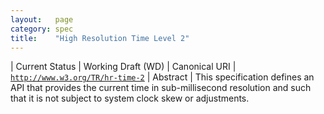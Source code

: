 ```yaml
---
layout:   page
category: spec
title:    "High Resolution Time Level 2"
---
```


| Current Status | Working Draft (WD)
| Canonical URI | [`http://www.w3.org/TR/hr-time-2`](http://www.w3.org/TR/hr-time-2)
| Abstract | This specification defines an API that provides the current time in sub-millisecond resolution and such that it is not subject to system clock skew or adjustments.